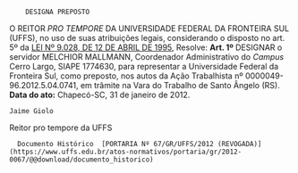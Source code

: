         DESIGNA PREPOSTO  

 O REITOR *PRO TEMPORE*  DA UNIVERSIDADE FEDERAL DA FRONTEIRA SUL (UFFS), no uso de suas atribuições legais, considerando o disposto no art. 5º da [LEI Nº 9.028, DE 12 DE ABRIL DE 1995](http://www.planalto.gov.br/ccivil_03/LEIS/L9028.htm), Resolve:   **Art. 1º**  DESIGNAR o servidor MELCHIOR MALLMANN, Coordenador Administrativo do *Campus*  Cerro Largo, SIAPE 1774630, para representar a Universidade Federal da Fronteira Sul, como preposto, nos autos da Ação Trabalhista nº 0000049-96.2012.5.04.0741, em trâmite na Vara do Trabalho de Santo Ângelo (RS).        **Data do ato:** Chapecó-SC, 31 de janeiro de 2012.   
 

    Jaime Giolo    
 Reitor pro tempore da UFFS 

      Documento Histórico  [PORTARIA Nº 67/GR/UFFS/2012 (REVOGADA)](https://www.uffs.edu.br/atos-normativos/portaria/gr/2012-0067/@@download/documento_historico)     
      